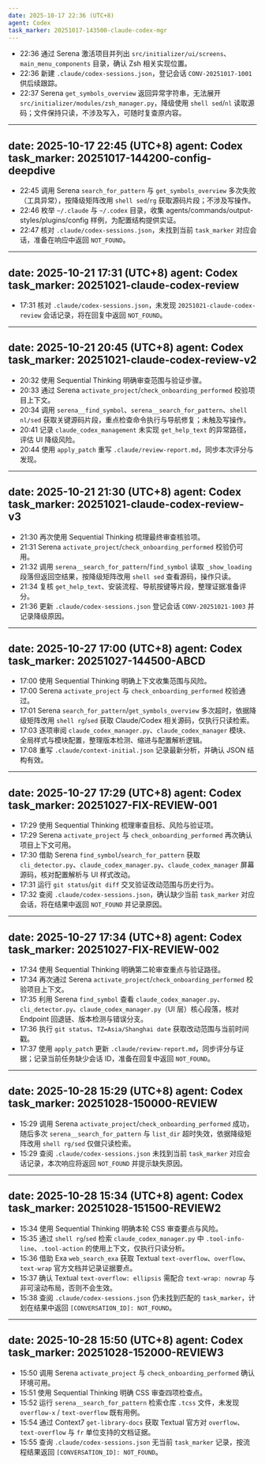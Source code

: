 ```yaml
---
date: 2025-10-17 22:36 (UTC+8)
agent: Codex
task_marker: 20251017-143500-claude-codex-mgr
---
```


- 22:36 通过 Serena 激活项目并列出 `src/initializer/ui/screens`、`main_menu_components` 目录，确认 Zsh 相关实现位置。
- 22:36 新建 `.claude/codex-sessions.json`，登记会话 `CONV-20251017-1001` 供后续跟踪。
- 22:37 Serena `get_symbols_overview` 返回异常字符串，无法展开 `src/initializer/modules/zsh_manager.py`，降级使用 `shell sed`/`nl` 读取源码；文件保持只读，不涉及写入，可随时复查原内容。

---
date: 2025-10-17 22:45 (UTC+8)
agent: Codex
task_marker: 20251017-144200-config-deepdive
---

- 22:45 调用 Serena `search_for_pattern` 与 `get_symbols_overview` 多次失败（工具异常），按降级矩阵改用 `shell sed`/`rg` 获取源码片段；不涉及写操作。
- 22:46 枚举 `~/.claude` 与 `~/.codex` 目录，收集 agents/commands/output-styles/plugins/config 样例，为配置结构提供实证。
- 22:47 核对 `.claude/codex-sessions.json`，未找到当前 `task_marker` 对应会话，准备在响应中返回 `NOT_FOUND`。

---
date: 2025-10-21 17:31 (UTC+8)
agent: Codex
task_marker: 20251021-claude-codex-review
---

- 17:31 核对 `.claude/codex-sessions.json`，未发现 `20251021-claude-codex-review` 会话记录，将在回复中返回 `NOT_FOUND`。

---
date: 2025-10-21 20:45 (UTC+8)
agent: Codex
task_marker: 20251021-claude-codex-review-v2
---

- 20:32 使用 Sequential Thinking 明确审查范围与验证步骤。
- 20:33 通过 Serena `activate_project`/`check_onboarding_performed` 校验项目上下文。
- 20:34 调用 `serena__find_symbol`、`serena__search_for_pattern`、`shell nl/sed` 获取关键源码片段，重点检查命令执行与导航修复；未触及写操作。
- 20:41 记录 `claude_codex_management` 未实现 `get_help_text` 的异常路径，评估 UI 降级风险。
- 20:44 使用 `apply_patch` 重写 `.claude/review-report.md`，同步本次评分与发现。

---
date: 2025-10-21 21:30 (UTC+8)
agent: Codex
task_marker: 20251021-claude-codex-review-v3
---

- 21:30 再次使用 Sequential Thinking 梳理最终审查核验项。
- 21:31 Serena `activate_project`/`check_onboarding_performed` 校验仍可用。
- 21:32 调用 `serena__search_for_pattern`/`find_symbol` 读取 `_show_loading` 段落但返回空结果，按降级矩阵改用 `shell sed` 查看源码，操作只读。
- 21:34 复核 `get_help_text`、安装流程、导航按键等片段，整理证据准备评分。
- 21:36 更新 `.claude/codex-sessions.json` 登记会话 `CONV-20251021-1003` 并记录降级原因。

---
date: 2025-10-27 17:00 (UTC+8)
agent: Codex
task_marker: 20251027-144500-ABCD
---

- 17:00 使用 Sequential Thinking 明确上下文收集范围与风险。
- 17:00 Serena `activate_project` 与 `check_onboarding_performed` 校验通过。
- 17:01 Serena `search_for_pattern`/`get_symbols_overview` 多次超时，依据降级矩阵改用 `shell rg`/`sed` 获取 Claude/Codex 相关源码，仅执行只读检索。
- 17:03 逐项审阅 `claude_codex_manager.py`、`claude_codex_manager` 模块、全局样式与模块配置，整理版本检测、缩进与配置解析逻辑。
- 17:08 重写 `.claude/context-initial.json` 记录最新分析，并确认 JSON 结构有效。

---
date: 2025-10-27 17:29 (UTC+8)
agent: Codex
task_marker: 20251027-FIX-REVIEW-001
---

- 17:29 使用 Sequential Thinking 梳理审查目标、风险与验证项。
- 17:29 Serena `activate_project` 与 `check_onboarding_performed` 再次确认项目上下文可用。
- 17:30 借助 Serena `find_symbol`/`search_for_pattern` 获取 `cli_detector.py`、`claude_codex_manager.py`、`claude_codex_manager` 屏幕源码，核对配置解析与 UI 样式改动。
- 17:31 运行 `git status`/`git diff` 交叉验证改动范围与历史行为。
- 17:32 查阅 `.claude/codex-sessions.json`，确认缺少当前 `task_marker` 对应会话，将在结果中返回 `NOT_FOUND` 并记录原因。

---
date: 2025-10-27 17:34 (UTC+8)
agent: Codex
task_marker: 20251027-FIX-REVIEW-002
---

- 17:34 使用 Sequential Thinking 明确第二轮审查重点与验证路径。
- 17:34 再次通过 Serena `activate_project`/`check_onboarding_performed` 校验项目上下文。
- 17:35 利用 Serena `find_symbol` 查看 `claude_codex_manager.py`、`cli_detector.py`、`claude_codex_manager.py`（UI 层）核心段落，核对 Endpoint 回退链、版本检测与错误分支。
- 17:36 执行 `git status`、`TZ=Asia/Shanghai date` 获取改动范围与当前时间戳。
- 17:37 使用 `apply_patch` 更新 `.claude/review-report.md`，同步评分与证据；记录当前任务缺少会话 ID，准备在回复中返回 `NOT_FOUND`。

---
date: 2025-10-28 15:29 (UTC+8)
agent: Codex
task_marker: 20251028-150000-REVIEW
---

- 15:29 调用 Serena `activate_project`/`check_onboarding_performed` 成功，随后多次 `serena__search_for_pattern` 与 `list_dir` 超时失效，依据降级矩阵改用 `shell rg/sed` 仅做只读检索。
- 15:29 查阅 `.claude/codex-sessions.json` 未找到当前 `task_marker` 对应会话记录，本次响应将返回 `NOT_FOUND` 并提示缺失原因。

---
date: 2025-10-28 15:34 (UTC+8)
agent: Codex
task_marker: 20251028-151500-REVIEW2
---

- 15:34 使用 Sequential Thinking 明确本轮 CSS 审查要点与风险。
- 15:35 通过 `shell rg`/`sed` 检索 `claude_codex_manager.py` 中 `.tool-info-line`、`.tool-action` 的使用上下文，仅执行只读分析。
- 15:36 借助 Exa `web_search_exa` 获取 Textual `text-overflow`、`overflow`、`text-wrap` 官方文档并记录证据要点。
- 15:37 确认 Textual `text-overflow: ellipsis` 需配合 `text-wrap: nowrap` 与非可滚动布局，否则不会生效。
- 15:38 查阅 `.claude/codex-sessions.json` 仍未找到匹配的 `task_marker`，计划在结果中返回 `[CONVERSATION_ID]: NOT_FOUND`。

---
date: 2025-10-28 15:50 (UTC+8)
agent: Codex
task_marker: 20251028-152000-REVIEW3
---

- 15:50 调用 Serena `activate_project` 与 `check_onboarding_performed` 确认环境可用。
- 15:51 使用 Sequential Thinking 明确 CSS 审查四项检查点。
- 15:52 运行 `serena__search_for_pattern` 检索仓库 `.tcss` 文件，未发现 `overflow-x` / `text-overflow` 既有用例。
- 15:54 通过 Context7 `get-library-docs` 获取 Textual 官方对 `overflow`、`text-overflow` 与 `fr` 单位支持的文档证据。
- 15:55 查询 `.claude/codex-sessions.json` 无当前 `task_marker` 记录，按流程结果返回 `[CONVERSATION_ID]: NOT_FOUND`。
